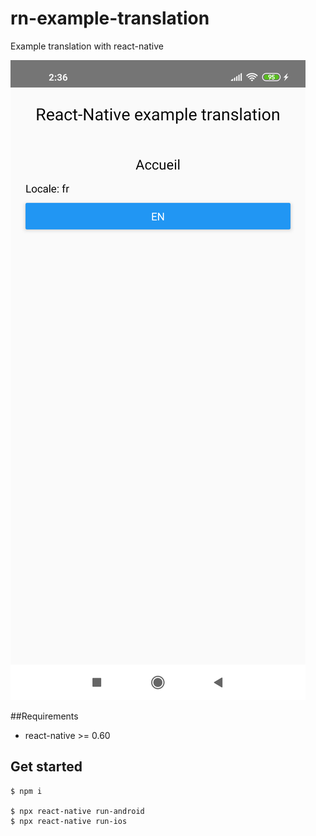 # rn-example-translation

Example translation with react-native

![rn-example-translation home screen image](https://github.com/merlier/rn-example-translation/blob/main/homeScreen.png?raw=true)

##Requirements

* react-native >= 0.60

## Get started

    $ npm i

    $ npx react-native run-android
    $ npx react-native run-ios
